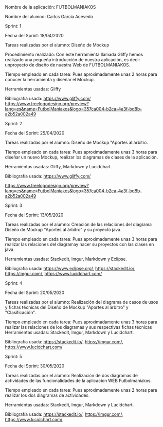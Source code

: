 Nombre de la aplicación: FUTBOLMANIAKOS

Nombre del alumno: Carlos García Acevedo		
	
Sprint: 1

Fecha del Sprint: 18/04/2020

Tareas realizadas por el alumno: Diseño de Mockup

Procedimiento realizado: Con este herramienta llamada Gliffy hemos realizado una pequeña introducción de nuestra aplicación,
es decir unproyecto de diseño de nuestra Web de FUTBOLMANIAKOS.

Tiempo empleado en cada tarea: Pues aproximadamente unas 2 horas para conocer la herramienta y diseñar el Mockup.

Herramientas usadas: Gliffy

Bibliografía usada: https://www.gliffy.com/
  https://www.freelogodesign.org/preview?lang=es&name=FutbolManiakos&logo=357ca004-b2ca-4a3f-bd8b-a2b52a002a49


Sprint: 2

Fecha del Sprint: 25/04/2020

Tareas realizadas por el alumno: Diseño de Mockup "Aportes al árbitro.

Tiempo empleado en cada tarea: Pues aproximadamente unas 3 horas para diseñar un nuevo Mockup, realizar los diagramas de clases de la aplicación.

Herramientas usadas: Gliffy, Markdown y Lucidchart.

Bibliografía usada: https://www.gliffy.com/

https://www.freelogodesign.org/preview?lang=es&name=FutbolManiakos&logo=357ca004-b2ca-4a3f-bd8b-a2b52a002a49

Sprint: 3

Fecha del Sprint: 13/05/2020

Tareas realizadas por el alumno: Creación de las relaciones del diagrama Diseño de Mockup "Aportes al árbitro" y su proyecto java.

Tiempo empleado en cada tarea: Pues aproximadamente unas 3 horas para realizar las relaciones del diagramay hacer su proyectos con las clases en java.

Herramientas usadas: Stackedit, Imgur, Markdown y Eclipse.

Bibliografía usada:  https://www.eclipse.org/, https://stackedit.io/, https://imgur.com/, https://www.lucidchart.com/

Sprint: 4

Fecha del Sprint: 20/05/2020

Tareas realizadas por el alumno: Realización del diagrama de casos de usos y fichas técnicas del Diseño de Mockup "Aportes al árbitro" y "Clasificación".

Tiempo empleado en cada tarea: Pues aproximadamente unas 3 horas para realizar las relaciones de los diagramas y sus respectivas fichas técnicas Herramientas usadas: Stackedit, Imgur, Markdown y Lucidchart.

Bibliografía usada: https://stackedit.io/, https://imgur.com/, https://www.lucidchart.com/ 

Sprint: 5

Fecha del Sprint: 30/05/2020

Tareas realizadas por el alumno: Realización de dos diagramas de actividades de las funcionalidades de la aplicacion WEB Futbolmaniakos.

Tiempo empleado en cada tarea: Pues aproximadamente unas 2 horas para realizar los dos diagramas de actividades.

Herramientas usadas: Stackedit, Imgur, Markdown y Lucidchart.

Bibliografía usada: https://stackedit.io/, https://imgur.com/, https://www.lucidchart.com/

